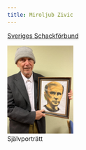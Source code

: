 ```yaml
---
title: Miroljub Zivic
---
```


[Sveriges Schackförbund](https://member.schack.se/ViewPlayerRatingDiagram?memberid=408873)

<img src="zivic.jpg" alt="Självporträtt" width=30%><br>
Självporträtt
